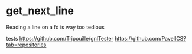 # get_next_line
Reading a line on a fd is way too tedious


tests
https://github.com/Tripouille/gnlTester
https://github.com/PavelICS?tab=repositories
